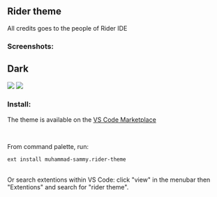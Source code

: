 <h2>Rider theme</h2>
<p>All credits goes to the people of Rider IDE</p>

<h3>Screenshots:</h3>
<h2>Dark</h2>
<img src="https://raw.githubusercontent.com/themsammy/rider-theme/master/screenshots/1.png">
<img src="https://raw.githubusercontent.com/themsammy/rider-theme/master/screenshots/2.png">

<h3>Install:</h3>
<p>The theme is available on the <a href="https://marketplace.visualstudio.com/items?itemName=muhammad-sammy.rider-theme">VS Code Marketplace</a></p>
<br/>

<p>From command palette, run:</p>
<code>ext install muhammad-sammy.rider-theme</code>
<br/><br/>

<p>Or search extentions within VS Code: click "view" in the menubar then "Extentions" and search for "rider theme".</p>
